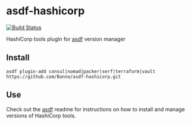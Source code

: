 # asdf-hashicorp

[![Build Status](https://travis-ci.org/Banno/asdf-hashicorp.svg?branch=master)](https://travis-ci.org/Banno/asdf-hashicorp)

HashiCorp tools plugin for [asdf](https://github.com/asdf-vm/asdf) version manager

## Install

```
asdf plugin-add consul|nomad|packer|serf|terraform|vault https://github.com/Banno/asdf-hashicorp.git
```

## Use

Check out the [asdf](https://github.com/asdf-vm/asdf) readme for instructions on how to install and manage versions of HashiCorp tools.
